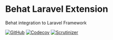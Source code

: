 Behat Laravel Extension
====
Behat integration to Laravel Framework 

[![GitHub](https://img.shields.io/github/workflow/status/kilip/behat-laravel-extension/CI?style=flat-square)](https://github.com/kilip/behat-laravel-extension/actions?query=workflow%3ACI+branch%3Amaster)
[![Codecov](https://img.shields.io/codecov/c/github/kilip/behat-laravel-extension?style=flat-square)](https://codecov.io/gh/kilip/behat-laravel-extension/branch/master)
[![Scrutinizer](https://img.shields.io/scrutinizer/quality/g/kilip/behat-laravel-extension?style=flat-square)](https://img.shields.io/scrutinizer/build/g/kilip/behat-laravel-extension?style=flat-square)